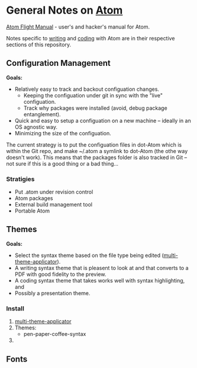 # General Notes on [Atom][]

[Atom Flight Manual][afm] - user's and hacker's manual for Atom.

Notes specific to [writing][atom-writing] and [coding][] with Atom are in their respective sections of this repository.

[atom]: <atom.io>
[afm]: <https://flight-manual.atom.io>
[coding]: <https://github.com/DouglasUrner/Toolchain/tree/master/Coding>
[atom-writing]: <https://github.com/DouglasUrner/Toolchain/blob/master/Writing/README-Atom-Markdown-Tools.md>

## Configuration Management

**Goals:**

* Relatively easy to track and backout configuation changes.
  * Keeping the configuation under git in sync with the "live" configuation.
  * Track why packages were installed (avoid, debug package entanglement).
* Quick and easy to setup a configuation on a new machine – ideally in an OS agnostic way.
* Minimizing the size of the configuation.

The current strategy is to put the configuation files in dot-Atom which is within the Git repo, and make ~/.atom a symlink to dot-Atom (the othe way doesn't work). This means that the packages folder is also tracked in Git – not sure if this is a good thing or a bad thing…

### Stratigies

* Put .atom under revision control
* Atom packages
* External build management tool
* Portable Atom

## Themes

**Goals:**

* Select the syntax theme based on the file type being edited ([multi-theme-applicator][]).
* A writing syntax theme that is pleasent to look at and that converts to a PDF with good fidelity to the preview.
* A coding syntax theme that takes works well with syntax highlighting, and
* Possibly a presentation theme.

### Install

1. [multi-theme-applicator][]
2. Themes:
   - pen-paper-coffee-syntax
3.

[multi-theme-applicator]: <https://atom.io/packages/multi-theme-applicator>

## Fonts
